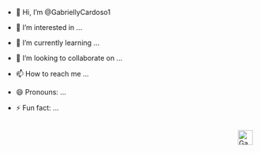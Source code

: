 - 👋 Hi, I’m @GabriellyCardoso1
- 👀 I’m interested in ...
- 🌱 I’m currently learning ...
- 💞️ I’m looking to collaborate on ...
- 📫 How to reach me ...
- 😄 Pronouns: ...
- ⚡ Fun fact: ...

  <div style="display: inline_block"><br>
    <img align="right" alt="Gaby-gif" hight=30 width=30 src=https://cdn.discordapp.com/attachments/1266949400949821475/1266949523897450567/gifmaker_me.gif?ex=66a70231&is=66a5b0b1&hm=ffaf0b485098bbfc8b2a5299279386b02f220a3a275bc9ed9ca392ffa7854930&">
  </div> 

<!---
GabriellyCardoso1/GabriellyCardoso1 is a ✨ special ✨ repository because its `README.md` (this file) appears on your GitHub profile.
You can click the Preview link to take a look at your changes.
--->

##
